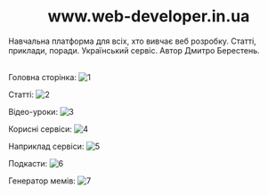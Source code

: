 <h1 align="center">www.web-developer.in.ua </h1>
Навчальна платформа для всіх, хто вивчає веб розробку. Статті, приклади, поради. Український сервіс. Автор Дмитро Берестень. 
<br><br/>  
  
  
  
Головна сторінка:
![1](https://user-images.githubusercontent.com/87872240/230664983-81999461-78c5-4c34-9586-eadb808dd5bd.png)

Статті:
![2](https://user-images.githubusercontent.com/87872240/230665544-682ce9b5-e978-4806-a0d1-b5c738a20f22.png)

Відео-уроки:
![3](https://user-images.githubusercontent.com/87872240/230665049-d60399c7-0af2-48dc-b527-f90b80865b8f.png)

Корисні сервіси:
![4](https://user-images.githubusercontent.com/87872240/230665101-27ee1d3a-193a-4ab6-afa0-c5c64f34f0c4.png)

Наприклад сервіси:
![5](https://user-images.githubusercontent.com/87872240/230676044-60b83907-2b6f-4963-ab68-a323af9483ca.png)

Подкасти:
![6](https://user-images.githubusercontent.com/87872240/230665178-d57bc709-96df-4490-9e37-855e0c184ddd.png)

Генератор мемів:
![7](https://user-images.githubusercontent.com/87872240/230665715-a3728def-d781-4e41-afca-59379d6d15c2.png)
